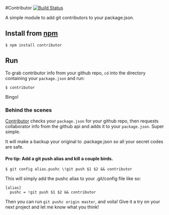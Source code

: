 #Contributor [![Build Status](https://travis-ci.org/jakeleboeuf/contributor.png)](https://travis-ci.org/jakeleboeuf/contributor)

A simple module to add git contributors to your package.json.

## Install from [npm](https://www.npmjs.org/package/contributor)

    $ npm install contributor


## Run

To grab contributor info from your github repo, `cd` into the directory containing your `package.json` and run:
	
	$ contributor

Bingo!

### Behind the scenes

[Contributor](http://labs.jklb.co/contributor) checks your `package.json` for your github repo, then requests collaborator info from the github api and adds it to your `package.json`. Super simple.

It will make a backup your original to .package.json so all your secret codes are safe.


#### Pro tip: Add a git push alias and kill a couple birds.
	$ git config alias.pushc \!git push $1 $2 && contributor
	
This will simply add the pushc alias to your .git/config file like so:

	[alias]
	  pushc = !git push $1 $2 && contributor
	  
Then you can run `git pushc origin master`, and voila! Give it a try on your next project and let me know what you think!
